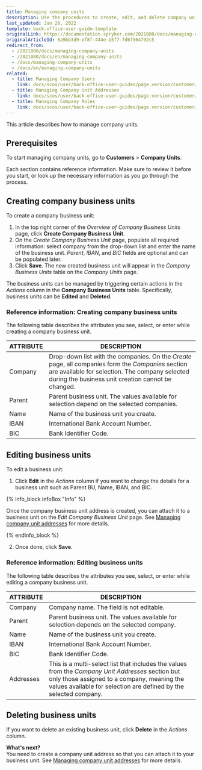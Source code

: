 ```yaml
---
title: Managing company units
description: Use the procedures to create, edit, and delete company units in the Back Office after a company has been created.
last_updated: Jan 26, 2022
template: back-office-user-guide-template
originalLink: https://documentation.spryker.com/2021080/docs/managing-company-units
originalArticleId: 6a9bb3d9-ef8f-444e-b5f7-7d6f964792c5
redirect_from:
  - /2021080/docs/managing-company-units
  - /2021080/docs/en/managing-company-units
  - /docs/managing-company-units
  - /docs/en/managing-company-units
related:
  - title: Managing Company Users
    link: docs/scos/user/back-office-user-guides/page.version/customer/company-account/managing-company-users.html
  - title: Managing Company Unit Addresses
    link: docs/scos/user/back-office-user-guides/page.version/customer/company-account/managing-company-unit-addresses.html
  - title: Managing Company Roles
    link: docs/scos/user/back-office-user-guides/page.version/customer/company-account/managing-company-roles.html
---
```


This article describes how to manage company units.

## Prerequisites

To start managing company units, go to  **Customers** > **Company Units**.

Each section contains reference information. Make sure to review it before you start, or look up the necessary information as you go through the process.

## Creating company business units

To create a company business unit:
1. In the top right corner of the *Overview of Company Business Units* page, click **Create Company Business Unit**.
2. On the *Create Company Business Unit* page, populate all required information: select company from the drop-down list and enter the name of the business unit.
*Parent*, *IBAN*, and *BIC* fields are optional and can be populated later.
3. Click **Save**.
    The new created business unit will appear in the _Company Business Units_ table on the *Company Units* page.

The business units can be managed by triggering certain actions in the _Actions_ column in the **Company Business Units** table. Specifically, business units can be **Edited** and **Deleted**.

### Reference information: Creating company business units

The following table describes the attributes you see, select, or enter while creating a company business unit.

| ATTRIBUTE | DESCRIPTION  |
| --- | --- |
| Company | Drop-down list with the companies. On the *Create* page, all companies form the *Companies* section are available for selection. The company selected during the business unit creation cannot be changed. |
| Parent | Parent business unit. The values available for selection depend on the selected companies. |
| Name | Name of the business unit you create.|
| IBAN |  International Bank Account Number. |
|BIC| Bank Identifier Code. |

## Editing business units

To edit a business unit:
1. Click **Edit** in the _Actions_ column if you want to change the details for a business unit such as Parent BU, Name, IBAN, and BIC.

{% info_block infoBox "Info" %}

Once the company business unit address is created, you can attach it to a business unit on the *Edit Company Business Unit* page. See [Managing company unit addresses](/docs/scos/user/back-office-user-guides/{{page.version}}/customer/company-account/managing-company-unit-addresses.html) for more details.

{% endinfo_block %}

2. Once done, click **Save**.

### Reference information: Editing business units

The following table describes the attributes you see, select, or enter while editing a company business unit.

| ATTRIBUTE | DESCRIPTION  |
| --- | --- |
| Company | Company name. The field is not editable. |
| Parent | Parent business unit. The values available for selection depends on the selected company. |
| Name | Name of the business unit you create.|
| IBAN |  International Bank Account Number. |
|BIC| Bank Identifier Code. |
| Addresses |This is a multi-select list that includes the values from the *Company Unit Addresses* section but only those assigned to a company, meaning the values available for selection are defined by the selected company.|

## Deleting business units

If you want to delete an existing business unit, click **Delete** in the *Actions* column.

**What's next?**
<br>You need to create a company unit address so that you can attach it to your business unit. See [Managing company unit addresses](/docs/scos/user/back-office-user-guides/{{page.version}}/customer/company-account/managing-company-unit-addresses.html) for more details.
